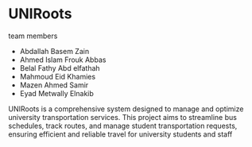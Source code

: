 # UNIRoots

team members 

* Abdallah Basem Zain
* Ahmed Islam Frouk Abbas 
* Belal Fathy Abd elfathah
* Mahmoud Eid Khamies
* Mazen Ahmed Samir
* Eyad Metwally Elnakib

UNIRoots is a comprehensive system designed to manage and optimize university transportation services. This project aims to streamline bus schedules, track routes, and manage student transportation requests, ensuring efficient and reliable travel for university students and staff
